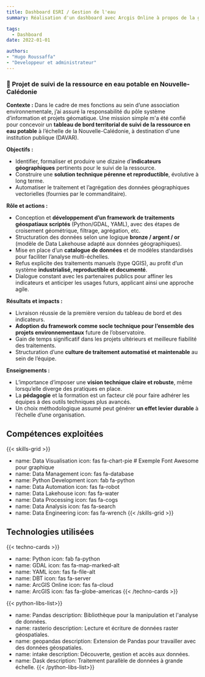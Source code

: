 ```yaml
---
title: Dashboard ESRI / Gestion de l'eau
summary: Réalisation d'un dashboard avec Arcgis Online à propos de la gestion de l'eau potable en Nouvelle-Calédonie

tags:
  - Dashboard
date: 2022-01-01

authors:
- "Hugo Roussaffa"
- "Developpeur et administrateur"
---
```


### 📝 Projet de suivi de la ressource en eau potable en Nouvelle-Calédonie


**Contexte :**
Dans le cadre de mes fonctions au sein d’une association environnementale, j’ai assuré la responsabilité du pôle système d’information et projets géomatique. Une mission simple m'a été confié pour concevoir un **tableau de bord territorial de suivi de la ressource en eau potable** à l’échelle de la Nouvelle-Calédonie, à destination d'une institution publique (DAVAR).

**Objectifs :**

* Identifier, formaliser et produire une dizaine d’**indicateurs géographiques** pertinents pour le suivi de la ressource.
* Construire une **solution technique pérenne et reproductible**, évolutive à long terme.
* Automatiser le traitement et l’agrégation des données géographiques vectorielles (fournies par le commanditaire).

**Rôle et actions :**

* Conception et **développement d’un framework de traitements géospatiaux scriptés** (Python/GDAL, YAML), avec des étapes de croisement géométrique, filtrage, agrégation, etc.
* Structuration des données selon une logique **bronze / argent / or** (modèle de Data Lakehouse adapté aux données géographiques).
* Mise en place d’un **catalogue de données** et de modèles standardisés pour faciliter l’analyse multi-échelles.
* Refus explicite des traitements manuels (type QGIS), au profit d’un système **industrialisé, reproductible et documenté**.
* Dialogue constant avec les partenaires publics pour affiner les indicateurs et anticiper les usages futurs, applicant ainsi une approche agile.

**Résultats et impacts :**

* Livraison réussie de la première version du tableau de bord et des indicateurs.
* **Adoption du framework comme socle technique pour l’ensemble des projets environnementaux** future de l’observatoire.
* Gain de temps significatif dans les projets ultérieurs et meilleure fiabilité des traitements.
* Structuration d’une **culture de traitement automatisé et maintenable** au sein de l’équipe.

**Enseignements :**

* L’importance d’imposer une **vision technique claire et robuste**, même lorsqu’elle diverge des pratiques en place.
* La **pédagogie** et la formation est un facteur clé pour faire adhérer les équipes à des outils techniques plus avancés.
* Un choix méthodologique assumé peut générer **un effet levier durable** à l’échelle d’une organisation.


## Compétences exploitées

{{< skills-grid >}}
- name: Data Visualisation
  icon: fas fa-chart-pie # Exemple Font Awesome pour graphique
- name: Data Management
  icon: fas fa-database
- name: Python Development
  icon: fab fa-python
- name: Data Automation
  icon: fas fa-robot
- name: Data Lakehouse
  icon: fas fa-water
- name: Data Processing
  icon: fas fa-cogs
- name: Data Analysis
  icon: fas fa-search
- name: Data Engineering
  icon: fas fa-wrench
{{< /skills-grid >}}


## Technologies utilisées

{{< techno-cards >}}
- name: Python
  icon: fab fa-python
- name: GDAL
  icon: fas fa-map-marked-alt
- name: YAML
  icon: fas fa-file-alt
- name: DBT
  icon: fas fa-server
- name: ArcGIS Online
  icon: fas fa-cloud
- name: ArcGIS
  icon: fas fa-globe-americas
{{< /techno-cards >}}


{{< python-libs-list>}}
- name: Pandas
  description: Bibliothèque pour la manipulation et l'analyse de données.
- name: rasterio
  description: Lecture et écriture de données raster géospatiales.
- name: geopandas
  description: Extension de Pandas pour travailler avec des données géospatiales.
- name: intake
  description: Découverte, gestion et accès aux données.
- name: Dask
  description: Traitement parallèle de données à grande échelle.
{{< /python-libs-list>}}


